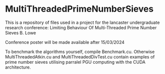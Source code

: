 # MultiThreadedPrimeNumberSieves

This is a repository of files used in a project for the lancaster undergraduate research conference: 
Limiting Behaviour Of Multi-Threaded Prime Number Sieves
B. Lowe


Conference poster will be made available after 15/03/2024

To benchmark the algorithms yourself, compile Benchmark.cu. Otherwise MultiThreadedAtkin.cu and MultiThreadedDivTest.cu contain examples of prime number sieves utilising parralel PGU computing with the CUDA architecture.
